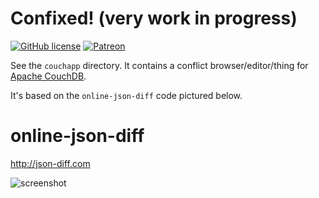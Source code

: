 # Confixed! (very work in progress)

[![GitHub license](https://img.shields.io/github/license/BigBlueHat/confixed.svg?style=flat-square)](http://github.com/BigBlueHat/confixed)
[![Patreon](https://img.shields.io/badge/donate-patreon-orange.svg?style=flat-square)](https://www.patreon.com/BigBlueHat)

See the `couchapp` directory. It contains a conflict browser/editor/thing for
[Apache CouchDB](http://couchdb.apache.org/).

It's based on the `online-json-diff` code pictured below.

# online-json-diff

http://json-diff.com

![screenshot](https://raw.github.com/justspamjustin/online-json-diff/master/img/screen.png)
